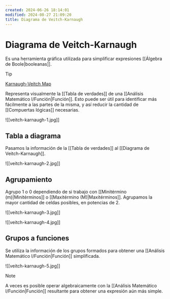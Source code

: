 ```yaml
---
created: 2024-06-26 18:14:01
modified: 2024-08-27 21:09:20
title: Diagrama de Veitch-Karnaugh
---
```


# Diagrama de Veitch-Karnaugh

Es una herramienta gráfica utilizada para simplificar expresiones [[Álgebra de Boole|booleanas]].

> [!tip]
> [Karnaugh-Veitch Map](https://www.mathematik.uni-marburg.de/~thormae/lectures/ti1/code/karnaughmap/)

Representa visualmente la [[Tabla de verdades]] de una [[Análisis Matemático I/Función|Función]]. Esto puede ser útil para identificar más fácilmente a las partes de la misma, y así reducir la cantidad de [[Compuertas lógicas]] necesarias.

![[veitch-karnaugh-1.jpg]]

## Tabla a diagrama

Pasamos la información de la [[Tabla de verdades]] al [[Diagrama de Veitch-Karnaugh]].

![[veitch-karnaugh-2.jpg]]

## Agrupamiento

Agrupo $1$ o $0$ dependiendo de si trabajo con [[Minitérmino (m)|Minitérminos]] o [[Maxitérmino (M)|Maxitérminos]]. Agrupamos la mayor cantidad de celdas posibles, en potencias de $2$.

![[veitch-karnaugh-3.jpg]]

![[veitch-karnaugh-4.jpg]]

## Grupos a funciones

Se utiliza la información de los grupos formados para obtener una [[Análisis Matemático I/Función|Función]] simplificada.

![[veitch-karnaugh-5.jpg]]

> [!note]
> A veces es posible operar algebraicamente con la [[Análisis Matemático I/Función|Función]] resultante para obtener una expresión aún más simple.
